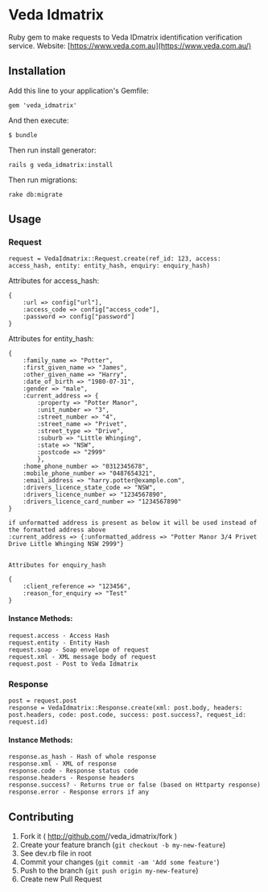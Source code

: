 # Veda Idmatrix

Ruby gem to make requests to Veda IDmatrix identification verification service. Website: [https://www.veda.com.au](https://www.veda.com.au/)

## Installation

Add this line to your application's Gemfile:

    gem 'veda_idmatrix'

And then execute:

    $ bundle

Then run install generator:
	
	rails g veda_idmatrix:install

Then run migrations:

    rake db:migrate    


## Usage

### Request

	
    request = VedaIdmatrix::Request.create(ref_id: 123, access: access_hash, entity: entity_hash, enquiry: enquiry_hash)

Attributes for access_hash:

    {
        :url => config["url"],
        :access_code => config["access_code"],
        :password => config["password"]
    }

Attributes for entity_hash:

    {
        :family_name => "Potter",
        :first_given_name => "James",
        :other_given_name => "Harry",
        :date_of_birth => "1980-07-31",
        :gender => "male",
        :current_address => {
            :property => "Potter Manor",
            :unit_number => "3",
            :street_number => "4",
            :street_name => "Privet",
            :street_type => "Drive",
            :suburb => "Little Whinging",
            :state => "NSW",
            :postcode => "2999"
            },
        :home_phone_number => "0312345678",
        :mobile_phone_number => "0487654321",
        :email_address => "harry.potter@example.com",
        :drivers_licence_state_code => "NSW",
        :drivers_licence_number => "1234567890",
        :drivers_licence_card_number => "1234567890"
    }

    if unformatted address is present as below it will be used instead of the formatted address above
    :current_address => {:unformatted_address => "Potter Manor 3/4 Privet Drive Little Whinging NSW 2999"} 
   

    Attributes for enquiry_hash 

    {
        :client_reference => "123456", 
        :reason_for_enquiry => "Test"
    }     

#### Instance Methods:

    request.access - Access Hash
    request.entity - Entity Hash
    request.soap - Soap envelope of request
    request.xml - XML message body of request
    request.post - Post to Veda Idmatrix

### Response
	post = request.post
    response = VedaIdmatrix::Response.create(xml: post.body, headers: post.headers, code: post.code, success: post.success?, request_id: request.id)

#### Instance Methods:

    response.as_hash - Hash of whole response
    response.xml - XML of response
    response.code - Response status code
    response.headers - Response headers
    response.success? - Returns true or false (based on Httparty response)
    response.error - Response errors if any
    

## Contributing

1. Fork it ( http://github.com/<my-github-username>/veda_idmatrix/fork )
2. Create your feature branch (`git checkout -b my-new-feature`)
3. See dev.rb file in root
4. Commit your changes (`git commit -am 'Add some feature'`)
5. Push to the branch (`git push origin my-new-feature`)
6. Create new Pull Request
